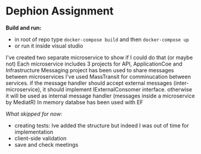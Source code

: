 # Dephion Assignment

**Build and run:**

 - in root of repo type `docker-compose build` and then  `docker-compose up`
 - or run it inside visual studio



 I've created two separate microservice to show if I could do that (or maybe not)
 Each microservice includes 3 projects for API, ApplicationCoe and Infrastructure
 Messaging project has been used to share messages between microservices
 I've used MassTransit for comminucation between services. if the message handler should accept external messages (inter-microservice), it should implement IExternalConsomer interface. otherwise it will be used as internal message handler (messages inside a microservice by MediatR)
 In memory databse has been used with EF


 *What skipped for now:*

 - creating tests: Ive added the structure but indeed I was out of time for implementation
 - client-side validation
 - save and check meetings



